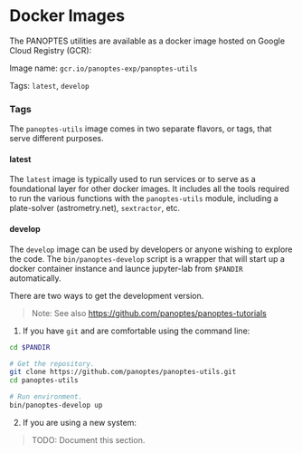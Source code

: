 Docker Images
=============

The PANOPTES utilities are available as a docker image hosted on Google Cloud Registry (GCR):

Image name: `gcr.io/panoptes-exp/panoptes-utils`

Tags: `latest`, `develop`

### Tags

The `panoptes-utils` image comes in two separate flavors, or tags, that serve different
purposes.  

#### latest

The `latest` image is typically used to run services or to serve as a foundational layer
for other docker images. It includes all the tools required to run the various functions
with the `panoptes-utils` module, including a plate-solver (astrometry.net), `sextractor`,
etc.

#### develop

The `develop` image can be used by developers or anyone wishing to explore the code.
The `bin/panoptes-develop` script is a wrapper that will start up a docker container
instance and launce jupyter-lab from `$PANDIR` automatically. 

There are two ways to get the development version.

> Note:  See also https://github.com/panoptes/panoptes-tutorials

1) If you have `git` and are comfortable using the command line:

```bash
cd $PANDIR

# Get the repository.
git clone https://github.com/panoptes/panoptes-utils.git
cd panoptes-utils

# Run environment. 
bin/panoptes-develop up
```

2) If you are using a new system:

> TODO: Document this section.